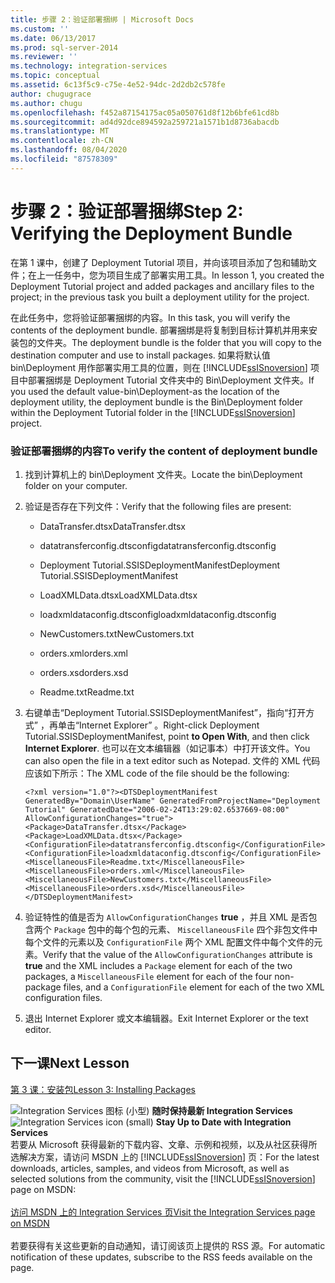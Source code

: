 ```yaml
---
title: 步骤 2：验证部署捆绑 | Microsoft Docs
ms.custom: ''
ms.date: 06/13/2017
ms.prod: sql-server-2014
ms.reviewer: ''
ms.technology: integration-services
ms.topic: conceptual
ms.assetid: 6c13f5c9-c75e-4e52-94dc-2d2db2c578fe
author: chugugrace
ms.author: chugu
ms.openlocfilehash: f452a87154175ac05a050761d8f12b6bfe61cd8b
ms.sourcegitcommit: ad4d92dce894592a259721a1571b1d8736abacdb
ms.translationtype: MT
ms.contentlocale: zh-CN
ms.lasthandoff: 08/04/2020
ms.locfileid: "87578309"
---
```

# <a name="step-2-verifying-the-deployment-bundle"></a><span data-ttu-id="4b4ad-102">步骤 2：验证部署捆绑</span><span class="sxs-lookup"><span data-stu-id="4b4ad-102">Step 2: Verifying the Deployment Bundle</span></span>
  <span data-ttu-id="4b4ad-103">在第 1 课中，创建了 Deployment Tutorial 项目，并向该项目添加了包和辅助文件；在上一任务中，您为项目生成了部署实用工具。</span><span class="sxs-lookup"><span data-stu-id="4b4ad-103">In lesson 1, you created the Deployment Tutorial project and added packages and ancillary files to the project; in the previous task you built a deployment utility for the project.</span></span>  
  
 <span data-ttu-id="4b4ad-104">在此任务中，您将验证部署捆绑的内容。</span><span class="sxs-lookup"><span data-stu-id="4b4ad-104">In this task, you will verify the contents of the deployment bundle.</span></span> <span data-ttu-id="4b4ad-105">部署捆绑是将复制到目标计算机并用来安装包的文件夹。</span><span class="sxs-lookup"><span data-stu-id="4b4ad-105">The deployment bundle is the folder that you will copy to the destination computer and use to install packages.</span></span> <span data-ttu-id="4b4ad-106">如果将默认值 bin\Deployment 用作部署实用工具的位置，则在 [!INCLUDE[ssISnoversion](../includes/ssisnoversion-md.md)] 项目中部署捆绑是 Deployment Tutorial 文件夹中的 Bin\Deployment 文件夹。</span><span class="sxs-lookup"><span data-stu-id="4b4ad-106">If you used the default value-bin\Deployment-as the location of the deployment utility, the deployment bundle is the Bin\Deployment folder within the Deployment Tutorial folder in the [!INCLUDE[ssISnoversion](../includes/ssisnoversion-md.md)] project.</span></span>  
  
### <a name="to-verify-the-content-of-deployment-bundle"></a><span data-ttu-id="4b4ad-107">验证部署捆绑的内容</span><span class="sxs-lookup"><span data-stu-id="4b4ad-107">To verify the content of deployment bundle</span></span>  
  
1.  <span data-ttu-id="4b4ad-108">找到计算机上的 bin\Deployment 文件夹。</span><span class="sxs-lookup"><span data-stu-id="4b4ad-108">Locate the bin\Deployment folder on your computer.</span></span>  
  
2.  <span data-ttu-id="4b4ad-109">验证是否存在下列文件：</span><span class="sxs-lookup"><span data-stu-id="4b4ad-109">Verify that the following files are present:</span></span>  
  
    -   <span data-ttu-id="4b4ad-110">DataTransfer.dtsx</span><span class="sxs-lookup"><span data-stu-id="4b4ad-110">DataTransfer.dtsx</span></span>  
  
    -   <span data-ttu-id="4b4ad-111">datatransferconfig.dtsconfig</span><span class="sxs-lookup"><span data-stu-id="4b4ad-111">datatransferconfig.dtsconfig</span></span>  
  
    -   <span data-ttu-id="4b4ad-112">Deployment Tutorial.SSISDeploymentManifest</span><span class="sxs-lookup"><span data-stu-id="4b4ad-112">Deployment Tutorial.SSISDeploymentManifest</span></span>  
  
    -   <span data-ttu-id="4b4ad-113">LoadXMLData.dtsx</span><span class="sxs-lookup"><span data-stu-id="4b4ad-113">LoadXMLData.dtsx</span></span>  
  
    -   <span data-ttu-id="4b4ad-114">loadxmldataconfig.dtsconfig</span><span class="sxs-lookup"><span data-stu-id="4b4ad-114">loadxmldataconfig.dtsconfig</span></span>  
  
    -   <span data-ttu-id="4b4ad-115">NewCustomers.txt</span><span class="sxs-lookup"><span data-stu-id="4b4ad-115">NewCustomers.txt</span></span>  
  
    -   <span data-ttu-id="4b4ad-116">orders.xml</span><span class="sxs-lookup"><span data-stu-id="4b4ad-116">orders.xml</span></span>  
  
    -   <span data-ttu-id="4b4ad-117">orders.xsd</span><span class="sxs-lookup"><span data-stu-id="4b4ad-117">orders.xsd</span></span>  
  
    -   <span data-ttu-id="4b4ad-118">Readme.txt</span><span class="sxs-lookup"><span data-stu-id="4b4ad-118">Readme.txt</span></span>  
  
3.  <span data-ttu-id="4b4ad-119">右键单击“Deployment Tutorial.SSISDeploymentManifest”，指向“打开方式”  ，再单击“Internet Explorer”  。</span><span class="sxs-lookup"><span data-stu-id="4b4ad-119">Right-click Deployment Tutorial.SSISDeploymentManifest, point **to Open With**, and then click **Internet Explorer**.</span></span> <span data-ttu-id="4b4ad-120">也可以在文本编辑器（如记事本）中打开该文件。</span><span class="sxs-lookup"><span data-stu-id="4b4ad-120">You can also open the file in a text editor such as Notepad.</span></span> <span data-ttu-id="4b4ad-121">文件的 XML 代码应该如下所示：</span><span class="sxs-lookup"><span data-stu-id="4b4ad-121">The XML code of the file should be the following:</span></span>  
  
     `<?xml version="1.0"?><DTSDeploymentManifest GeneratedBy="Domain\UserName" GeneratedFromProjectName="Deployment Tutorial" GeneratedDate="2006-02-24T13:29:02.6537669-08:00" AllowConfigurationChanges="true"><Package>DataTransfer.dtsx</Package><Package>LoadXMLData.dtsx</Package><ConfigurationFile>datatransferconfig.dtsconfig</ConfigurationFile><ConfigurationFile>loadxmldataconfig.dtsconfig</ConfigurationFile><MiscellaneousFile>Readme.txt</MiscellaneousFile><MiscellaneousFile>orders.xml</MiscellaneousFile><MiscellaneousFile>NewCustomers.txt</MiscellaneousFile><MiscellaneousFile>orders.xsd</MiscellaneousFile></DTSDeploymentManifest>`  
  
4.  <span data-ttu-id="4b4ad-122">验证特性的值是否为 `AllowConfigurationChanges` **true** ，并且 XML 是否包含两个 `Package` 包中的每个包的元素、 `MiscellaneousFile` 四个非包文件中每个文件的元素以及 `ConfigurationFile` 两个 XML 配置文件中每个文件的元素。</span><span class="sxs-lookup"><span data-stu-id="4b4ad-122">Verify that the value of the `AllowConfigurationChanges` attribute is **true** and the XML includes a `Package` element for each of the two packages, a `MiscellaneousFile` element for each of the four non-package files, and a `ConfigurationFile` element for each of the two XML configuration files.</span></span>  
  
5.  <span data-ttu-id="4b4ad-123">退出 Internet Explorer 或文本编辑器。</span><span class="sxs-lookup"><span data-stu-id="4b4ad-123">Exit Internet Explorer or the text editor.</span></span>  
  
## <a name="next-lesson"></a><span data-ttu-id="4b4ad-124">下一课</span><span class="sxs-lookup"><span data-stu-id="4b4ad-124">Next Lesson</span></span>  
 [<span data-ttu-id="4b4ad-125">第 3 课：安装包</span><span class="sxs-lookup"><span data-stu-id="4b4ad-125">Lesson 3: Installing Packages</span></span>](../integration-services/lesson-3-install-ssis-package.md)  
  
<span data-ttu-id="4b4ad-126">![Integration Services 图标 (小型) ](media/dts-16.gif "集成服务图标（小）")  **随时保持最新 Integration Services**</span><span class="sxs-lookup"><span data-stu-id="4b4ad-126">![Integration Services icon (small)](media/dts-16.gif "Integration Services icon (small)")  **Stay Up to Date with Integration Services**</span></span><br /> <span data-ttu-id="4b4ad-127">若要从 Microsoft 获得最新的下载内容、文章、示例和视频，以及从社区获得所选解决方案，请访问 MSDN 上的 [!INCLUDE[ssISnoversion](../includes/ssisnoversion-md.md)] 页：</span><span class="sxs-lookup"><span data-stu-id="4b4ad-127">For the latest downloads, articles, samples, and videos from Microsoft, as well as selected solutions from the community, visit the [!INCLUDE[ssISnoversion](../includes/ssisnoversion-md.md)] page on MSDN:</span></span><br /><br /> [<span data-ttu-id="4b4ad-128">访问 MSDN 上的 Integration Services 页</span><span class="sxs-lookup"><span data-stu-id="4b4ad-128">Visit the Integration Services page on MSDN</span></span>](https://go.microsoft.com/fwlink/?LinkId=136655)<br /><br /> <span data-ttu-id="4b4ad-129">若要获得有关这些更新的自动通知，请订阅该页上提供的 RSS 源。</span><span class="sxs-lookup"><span data-stu-id="4b4ad-129">For automatic notification of these updates, subscribe to the RSS feeds available on the page.</span></span>  
  
  
